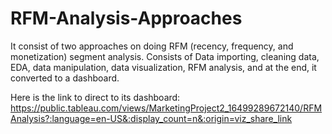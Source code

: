 # RFM-Analysis-Approaches
It consist of two approaches on doing RFM (recency, frequency, and monetization) segment analysis. Consists of Data importing, cleaning data, EDA, data manipulation, data visualization, RFM analysis, and at the end, it converted to a dashboard.

Here is the link to direct to its dashboard:
https://public.tableau.com/views/MarketingProject2_16499289672140/RFMAnalysis?:language=en-US&:display_count=n&:origin=viz_share_link

